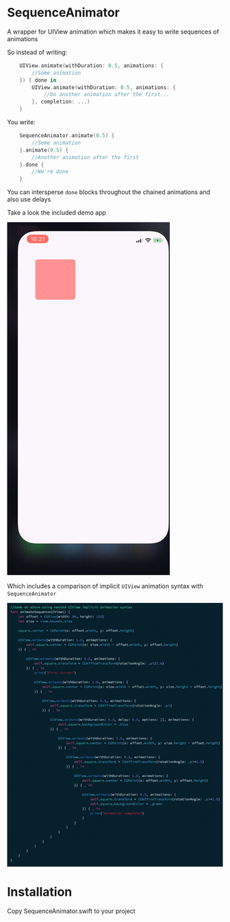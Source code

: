 # SequenceAnimator

A wrapper for UIView animation which makes it easy to write sequences of animations 

So instead of writing:

```swift
    UIView.animate(withDuration: 0.5, animations: {
        //Some animation
    }) { done in
        UIView.animate(withDuration: 0.5, animations: {
            //Do another animation after the first...
        }, completion: ...)
    }
```
You write:

```swift
    SequenceAnimator.animate(0.5) {
        //Some animation
    }.animate(0.5) {
        //Another animation after the first
    }.done {
        //We're done
    }
```
   
You can intersperse `done` blocks throughout the chained animations and also use delays   

Take a look the included demo app

![Demo](Images/SequenceDemo.gif)

Which includes a comparison of implicit `UIView` animation syntax with `SequenceAnimator`

![Code Comparison](Images/SequenceAnimatorComparison.gif)

# Installation

Copy SequenceAnimator.swift to your project
